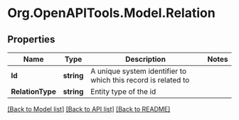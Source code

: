 
# Org.OpenAPITools.Model.Relation

## Properties

Name | Type | Description | Notes
------------ | ------------- | ------------- | -------------
**Id** | **string** | A unique system identifier to which this record is related to | 
**RelationType** | **string** | Entity type of the id | 

[[Back to Model list]](../README.md#documentation-for-models)
[[Back to API list]](../README.md#documentation-for-api-endpoints)
[[Back to README]](../README.md)

